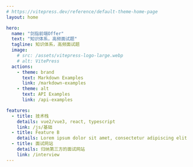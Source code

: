 ```yaml
---
# https://vitepress.dev/reference/default-theme-home-page
layout: home

hero:
  name: "剑指前端Offer"
  text: "知识体系，高频面试题"
  tagline: 知识体系，高频面试题
  image:
    # src: /assets/vitepress-logo-large.webp
    # alt: VitePress
  actions:
    - theme: brand
      text: Markdown Examples
      link: /markdown-examples
    - theme: alt
      text: API Examples
      link: /api-examples

features:
  - title: 技术栈
    details: vue2/vue3, react, typescript
    link: /js/基础
  - title: Feature B
    details: Lorem ipsum dolor sit amet, consectetur adipiscing elit
  - title: 面试网站
    details: 归纳第三方的面试网站
    link: /interview
---
```



